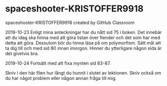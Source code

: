 # spaceshooter-KRISTOFFER9918
spaceshooter-KRISTOFFER9918 created by GitHub Classroom

2019-10-23
Enligt mina anteckningar har du nått sid 75 i boken.
Det innebär att du idag ska hinna med att göra listan över fiender och det som har med detta att göra.
Dessutom bör du hinna läsa på om polymorfism. Sätt mål att ta dig till och med sid 80 innan imorgon. Hinner du ytterligare någon sida är det givetvis bra.

2019-10-24 Fortsätt med att fixa mynten sid 83-87.

Skriv i den här filen hur långt du hunnit i slutet av lektionen. Skriv också om du har något problem eller någon annan fråga till mig. 
